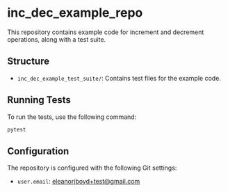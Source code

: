 # inc_dec_example_repo

This repository contains example code for increment and decrement operations, along with a test suite.

## Structure

- `inc_dec_example_test_suite/`: Contains test files for the example code.

## Running Tests

To run the tests, use the following command:

```bash
pytest
```

## Configuration

The repository is configured with the following Git settings:

- `user.email`: eleanorjboyd+test@gmail.com
